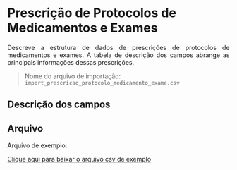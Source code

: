 # Prescrição de Protocolos de Medicamentos e Exames
<p align="justify"> 
Descreve a estrutura de dados de prescrições de protocolos de medicamentos e exames. A tabela de descrição dos campos abrange as principais informações dessas prescrições.
 </p>

> Nome do arquivo de importação: `import_prescricao_protocolo_medicamento_exame.csv`


## Descrição dos campos

[](tables/campos.md ':include')


## Arquivo
<p align="justify">Arquivo de exemplo:</p>

[Clique aqui para baixar o arquivo csv de exemplo](documentacao/view_prescricao_protocolo_medicamento_exame/import_prescricao_protocolo_medicamento_exame.csv ':ignore')



